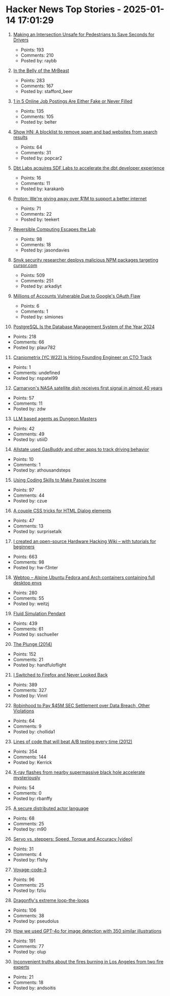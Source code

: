 # Hacker News Top Stories - 2025-01-14 17:01:29

1. [Making an Intersection Unsafe for Pedestrians to Save Seconds for Drivers](https://collegetowns.substack.com/p/making-an-intersection-unsafe-for)
   - Points: 193
   - Comments: 210
   - Posted by: raybb

2. [In the Belly of the MrBeast](https://kevinmunger.substack.com/p/in-the-belly-of-the-mrbeast)
   - Points: 283
   - Comments: 167
   - Posted by: stafford_beer

3. [1 in 5 Online Job Postings Are Either Fake or Never Filled](https://gizmodo.com/1-in-5-online-job-postings-are-either-fake-or-never-filled-study-finds-2000549706)
   - Points: 135
   - Comments: 105
   - Posted by: belter

4. [Show HN: A blocklist to remove spam and bad websites from search results](https://github.com/popcar2/BadWebsiteBlocklist)
   - Points: 64
   - Comments: 31
   - Posted by: popcar2

5. [Dbt Labs acquires SDF Labs to accelerate the dbt developer experience](https://www.getdbt.com/blog/dbt-labs-acquires-sdf-labs)
   - Points: 16
   - Comments: 11
   - Posted by: karakanb

6. [Proton: We're giving away over $1M to support a better internet](https://proton.me/blog/2024-lifetime-fundraiser-results)
   - Points: 71
   - Comments: 22
   - Posted by: teekert

7. [Reversible Computing Escapes the Lab](https://spectrum.ieee.org/reversible-computing)
   - Points: 98
   - Comments: 18
   - Posted by: jasondavies

8. [Snyk security researcher deploys malicious NPM packages targeting cursor.com](https://sourcecodered.com/snyk-malicious-npm-package/)
   - Points: 509
   - Comments: 251
   - Posted by: arkadiyt

9. [Millions of Accounts Vulnerable Due to Google's OAuth Flaw](https://trufflesecurity.com/blog/millions-at-risk-due-to-google-s-oauth-flaw)
   - Points: 6
   - Comments: 1
   - Posted by: simiones

10. [PostgreSQL Is the Database Management System of the Year 2024](https://db-engines.com/en/blog_post/109)
   - Points: 218
   - Comments: 66
   - Posted by: plaur782

11. [Craniometrix (YC W22) Is Hiring Founding Engineer on CTO Track](https://www.ycombinator.com/companies/craniometrix/jobs/5Ucqf0Q-founding-full-stack-engineer-cto-track)
   - Points: 1
   - Comments: undefined
   - Posted by: nspatel99

12. [Carnarvon's NASA satellite dish receives first signal in almost 40 years](https://www.abc.net.au/news/2024-12-03/carnarvon-nasa-dish-receives-signal-repairs/104672866)
   - Points: 57
   - Comments: 11
   - Posted by: zdw

13. [LLM based agents as Dungeon Masters](https://studenttheses.uu.nl/bitstream/handle/20.500.12932/47209/Thesis_Final.pdf?sequence=1&isAllowed=y)
   - Points: 42
   - Comments: 49
   - Posted by: utiiiD

14. [Allstate used GasBuddy and other apps to track driving behavior](https://arstechnica.com/gadgets/2025/01/allstate-sued-for-allegedly-tracking-drivers-behavior-through-third-party-apps/)
   - Points: 10
   - Comments: 1
   - Posted by: athousandsteps

15. [Using Coding Skills to Make Passive Income](https://www.coryzue.com/writing/solopreneur/)
   - Points: 97
   - Comments: 44
   - Posted by: czue

16. [A couple CSS tricks for HTML Dialog elements](https://cassidoo.co/post/css-for-dialogs/)
   - Points: 47
   - Comments: 13
   - Posted by: surprisetalk

17. [I created an open-source Hardware Hacking Wiki – with tutorials for beginners](https://www.hardbreak.wiki)
   - Points: 663
   - Comments: 98
   - Posted by: hw-f3nter

18. [Webtop – Alpine,Ubuntu,Fedora,and Arch containers containing full desktop envs](https://docs.linuxserver.io/images/docker-webtop/)
   - Points: 280
   - Comments: 55
   - Posted by: weitzj

19. [Fluid Simulation Pendant](https://mitxela.com/projects/fluid-pendant)
   - Points: 439
   - Comments: 61
   - Posted by: sschueller

20. [The Plunge (2014)](https://grantland.com/features/the-plunge-shavarsh-karapetyan-heroic-rescue-armenia-trolleybus-ussr-history-finswimming/)
   - Points: 152
   - Comments: 21
   - Posted by: handfuloflight

21. [I Switched to Firefox and Never Looked Back](https://www.howtogeek.com/why-i-switched-to-firefox-and-never-looked-back/)
   - Points: 389
   - Comments: 327
   - Posted by: Vinnl

22. [Robinhood to Pay $45M SEC Settlement over Data Breach, Other Violations](https://www.wsj.com/finance/robinhood-to-pay-45-million-sec-settlement-over-data-breach-other-violations-50b837dc)
   - Points: 64
   - Comments: 9
   - Posted by: chollida1

23. [Lines of code that will beat A/B testing every time (2012)](https://stevehanov.ca/blog/index.php?id=132)
   - Points: 354
   - Comments: 144
   - Posted by: Kerrick

24. [X-ray flashes from nearby supermassive black hole accelerate mysteriously](https://news.mit.edu/2025/x-ray-flashes-nearby-supermassive-black-hole-accelerate-mysteriously-0113)
   - Points: 54
   - Comments: 0
   - Posted by: rbanffy

25. [A secure distributed actor language](https://mistysystem.com/)
   - Points: 68
   - Comments: 25
   - Posted by: m90

26. [Servo vs. steppers: Speed, Torque and Accuracy [video]](https://www.youtube.com/watch?v=H-nO1F-AO9I)
   - Points: 31
   - Comments: 4
   - Posted by: f1shy

27. [Voyage-code-3](https://blog.voyageai.com/2024/12/04/voyage-code-3/)
   - Points: 96
   - Comments: 25
   - Posted by: fzliu

28. [Dragonfly's extreme loop-the-loops](https://www.science.org/content/article/absolutely-insane-dragonfly-s-extreme-loop-loops-are-unparalleled-nature)
   - Points: 106
   - Comments: 38
   - Posted by: pseudolus

29. [How we used GPT-4o for image detection with 350 similar illustrations](https://olup-blog.pages.dev/stories/image-detection-cars)
   - Points: 191
   - Comments: 77
   - Posted by: olup

30. [Inconvenient truths about the fires burning in Los Angeles from two fire experts](https://www.latimes.com/california/story/2025-01-11/fire-experts-asses-los-angeles-blazes-amid-changing-times)
   - Points: 21
   - Comments: 18
   - Posted by: andsoitis

